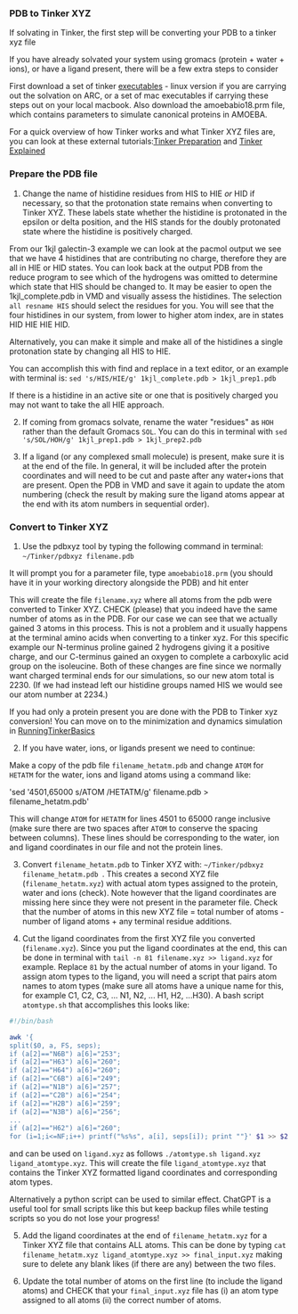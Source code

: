 

### PDB to Tinker XYZ

If solvating in Tinker, the first step will be converting your PDB to a tinker xyz file

If you have already solvated your system using gromacs (protein + water + ions), or have a ligand present, there will be a few extra steps to consider 

First download a set of tinker [executables](https://dasher.wustl.edu/tinker/) - linux version if you are carrying out the solvation on ARC, or a set of mac executables if carrying these steps out on your local macbook. Also download the amoebabio18.prm file, which contains parameters to simulate canonical proteins in AMOEBA. 

For a quick overview of how Tinker works and what Tinker XYZ files are, you can look at these external tutorials:[Tinker Preparation](https://tinker-hp.org/wp-content/uploads/2022/10/Tinker_preparation_tutorial.pdf) and [Tinker Explained](http://chembytes.wikidot.com/tinker-s-wiki)


### Prepare the PDB file
1) Change the name of histidine residues from HIS to HIE *or* HID if necessary, so that the protonation state remains when converting to Tinker XYZ. These labels state whether the histidine is protonated in the epsilon or delta position, and the HIS stands for the doubly protonated state where the histidine is positively charged.

From our 1kjl galectin-3 example we can look at the pacmol output we see that we have 4 histidines that are contributing no charge, therefore they are all in HIE or HID states. You can look back at the output PDB from the reduce program to see which of the hydrogens was omitted to determine which state that HIS should be changed to. It may be easier to open the 1kjl_complete.pdb in VMD and visually assess the histidines. The selection `all resname HIS` should select the residues for you. You will see that the four histidines in our system, from lower to higher atom index, are in states HID HIE HIE HID.

Alternatively, you can make it simple and make all of the histidines a single protonation state by changing all HIS to HIE.

You can accomplish this with find and replace in a text editor, or an example with terminal is:
```sed 's/HIS/HIE/g' 1kjl_complete.pdb > 1kjl_prep1.pdb```

If there is a histidine in an active site or one that is positively charged you may not want to take the all HIE approach.


2) If coming from gromacs solvate, rename the water "residues" as `HOH` rather than the default Gromacs `SOL`. You can do this in terminal with `sed 's/SOL/HOH/g' 1kjl_prep1.pdb > 1kjl_prep2.pdb` 

3) If a ligand (or any complexed small molecule) is present, make sure it is at the end of the file. In general, it will be included after the protein coordinates and will need to be cut and paste after any water+ions that are present. Open the PDB in VMD and save it again to update the atom numbering (check the result by making sure the ligand atoms appear at the end with its atom numbers in sequential order). 



### Convert to Tinker XYZ
1) Use the pdbxyz tool by typing the following command in terminal: `~/Tinker/pdbxyz filename.pdb`

  It will prompt you for a parameter file, type `amoebabio18.prm` (you should have it in your working directory alongside the PDB) and hit enter

This will create the file `filename.xyz` where all atoms from the pdb were converted to Tinker XYZ. CHECK (please) that you indeed have the same number of atoms as in the PDB. For our case we can see that we actually gained 3 atoms in this process. This is not a problem and it usually happens at the terminal amino acids when converting to a tinker xyz. For this specific example our N-terminus proline gained 2 hydrogens giving it a positive charge, and our C-terminus gained an oxygen to complete a carboxylic acid group on the isoleucine. Both of these changes are fine since we normally want charged terminal ends for our simulations, so our new atom total is 2230. (If we had instead left our histidine groups named HIS we would see our atom number at 2234.)

If you had only a protein present you are done with the PDB to Tinker xyz conversion! You can move on to the minimization and dynamics simulation in [RunningTinkerBasics](./RunningTinkerBasics.md)

2) If you have water, ions, or ligands present we need to continue:

Make a copy of the pdb file `filename_hetatm.pdb` and change `ATOM` for `HETATM` for the water, ions and ligand atoms using a command like:

'sed '4501,65000 s/ATOM  /HETATM/g' filename.pdb > filename_hetatm.pdb'

This will change `ATOM` for `HETATM` for lines 4501 to 65000 range inclusive (make sure there are two spaces after `ATOM` to conserve the spacing between columns). These lines should be corresponding to the water, ion and ligand coordinates in our file and not the protein lines.

3) Convert `filename_hetatm.pdb` to Tinker XYZ with: `~/Tinker/pdbxyz filename_hetatm.pdb `. This creates a second XYZ file (`filename_hetatm.xyz`) with actual atom types assigned to the protein, water and ions (check). Note however that the ligand coordinates are missing here since they were not present in the parameter file. Check that the number of atoms in this new XYZ file = total number of atoms - number of ligand atoms + any terminal residue additions. 

4) Cut the ligand coordinates from the first XYZ file you converted (`filename.xyz`). Since you put the ligand coordinates at the end, this can be done in terminal with `tail -n 81 filename.xyz >> ligand.xyz` for example. Replace `81` by the actual number of atoms in your ligand. To assign atom types to the ligand, you will need a script that pairs atom names to atom types (make sure all atoms have a unique name for this, for example C1, C2, C3, ... N1, N2, ... H1, H2, ...H30). A bash script `atomtype.sh` that accomplishes this looks like:

```sh
#!/bin/bash

awk '{
split($0, a, FS, seps);
if (a[2]=="N6B") a[6]="253";
if (a[2]=="H63") a[6]="260";
if (a[2]=="H64") a[6]="260";
if (a[2]=="C6B") a[6]="249";
if (a[2]=="N1B") a[6]="257";
if (a[2]=="C2B") a[6]="254";
if (a[2]=="H2B") a[6]="259";
if (a[2]=="N3B") a[6]="256";
...
if (a[2]=="H62") a[6]="260";
for (i=1;i<=NF;i++) printf("%s%s", a[i], seps[i]); print ""}' $1 >> $2

```

and can be used on `ligand.xyz` as follows `./atomtype.sh ligand.xyz ligand_atomtype.xyz`. This will create the file `ligand_atomtype.xyz` that contains the Tinker XYZ formatted ligand coordinates and corresponding atom types. 

Alternatively a python script can be used to similar effect. ChatGPT is a useful tool for small scripts like this but keep backup files while testing scripts so you do not lose your progress!

5) Add the ligand coordinates at the end of `filename_hetatm.xyz` for a Tinker XYZ file that contains ALL atoms. This can be done by typing `cat filename_hetatm.xyz ligand_atomtype.xyz >> final_input.xyz` making sure to delete any blank likes (if there are any) between the two files. 

6) Update the total number of atoms on the first line (to include the ligand atoms) and CHECK that your `final_input.xyz` file has (i) an atom type assigned to all atoms (ii) the correct number of atoms. 







